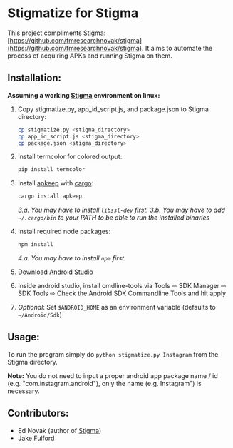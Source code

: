 # Stigmatize for Stigma

This project compliments Stigma: [https://github.com/fmresearchnovak/stigma](https://github.com/fmresearchnovak/stigma).  It aims to automate the process of acquiring APKs and running Stigma on them.

## Installation:
**Assuming a working [Stigma](https://github.com/fmresearchnovak/stigma) environment on linux:**
1. Copy stigmatize.py, app_id_script.js, and package.json to Stigma directory:
    ```bash
    cp stigmatize.py <stigma_directory>
    cp app_id_script.js <stigma_directory>
    cp package.json <stigma_directory>
    ```
2. Install termcolor for colored output:
    ```bash
    pip install termcolor
    ```
3. Install [apkeep](https://github.com/EFForg/apkeep) with [cargo](https://rustup.rs/):
    ```bash
    cargo install apkeep
    ```
    *3.a. You may have to install `libssl-dev` first.*
    *3.b. You may have to add `~/.cargo/bin` to your PATH to be able to run the installed binaries*
    
4. Install required node packages:
    ```bash
    npm install
    ```
    *4.a. You may have to install `npm` first.*

5. Download [Android Studio](https://developer.android.com/studio)
6. Inside android studio, install cmdline-tools via Tools ⇨ SDK Manager ⇨ SDK Tools ⇨ Check the Android SDK Commandline Tools and hit apply
7. *Optional*: Set `$ANDROID_HOME` as an environment variable (defaults to `~/Android/Sdk`)
    

## Usage:
To run the program simply do `python stigmatize.py Instagram` from the Stigma directory.

**Note:** You do not need to input a proper android app package name / id (e.g. "com.instagram.android"), only the name (e.g. Instagram") is necessary.

## Contributors:
- Ed Novak (author of [Stigma](https://github.com/fmresearchnovak/stigma))
- Jake Fulford

